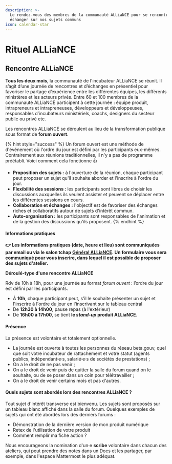 ```yaml
---
description: >-
  Le rendez-vous des membres de la communauté ALLiaNCE pour se rencontrer et
  échanger sur nos sujets communs
icon: calendar-star
---
```


# Rituel ALLiaNCE

## Rencontre ALLiaNCE

**Tous les deux mois**, la communauté de l'incubateur ALLiaNCE se réunit. Il s’agit d’une journée de rencontres et d’échanges en présentiel pour favoriser le partage d’expérience entre les différentes équipes, les différents ministères et les acteurs privés. Entre 60 et 100 membres de la communauté ALLiaNCE participent à cette journée : équipe produit, intrapreneurs et intrapreneuses, développeurs et développeuses, responsables d’incubateurs ministériels, coachs, designers du secteur public ou privé etc.

Les rencontres ALLiaNCE  se déroulent au lieu de la transformation publique sous format de **forum ouvert**.

{% hint style="success" %}
Un forum ouvert est une méthode de d'événement où l'ordre du jour est défini par les participants eux-mêmes. Contrairement aux réunions traditionnelles, il n'y a pas de programme préétabli. Voici comment cela fonctionne :thumbsup:

* **Proposition des sujets :** à l'ouverture de la réunion, chaque participant peut proposer un sujet qu'il souhaite aborder et l'inscrire à l'ordre du jour.
* **Flexibilité des sessions :** les participants sont libres de choisir les discussions auxquelles ils veulent assister et peuvent se déplacer entre les différentes sessions en cours.
* **Collaboration et échanges :** l'objectif est de favoriser des échanges riches et collaboratifs autour de sujets d'intérêt commun.
* **Auto-organisation :** les participants sont responsables de l'animation et de la gestion des discussions qu'ils proposent.
{% endhint %}

#### **Informations pratiques**&#x20;

**👉 Les informations pratiques (date, heure et lieu) sont communiquées par email ou via le salon tchap** [**Général ALLiaNCE**](https://www.tchap.gouv.fr/#/room/!tPzThAoNsAAClYSczG:agent.dinum.tchap.gouv.fr?via=agent.dinum.tchap.gouv.fr)**. Un formulaire vous sera communiqué pour vous inscrire, dans lequel il est possible de proposer des sujets d'atelier.**

**Déroulé-type d'une rencontre ALLiaNCE**

Rdv de 10h à 18h, pour une journée au format _forum ouvert_ : l’ordre du jour est défini par les participants.

* À **10h**, chaque participant peut, s'il le souhaite présenter un sujet et l'inscrire à l'ordre du jour en l'inscrivant sur le tableau central
* De **12h30 à 14h00**, pause repas (à l'extérieur)
* De **16h00 à 17h00**, se tient **le&#x20;**_**stand-up**_**&#x20;produit ALLiaNCE**.

#### **Présence**

La présence est volontaire et totalement optionnelle.

* La journée est ouverte à toutes les personnes du réseau beta.gouv, quel que soit votre incubateur de rattachement et votre statut (agents publics, indépendant·e·s, salarié·e·s de sociétés de prestations) ;
* On a le droit de ne pas venir ;
* On a le droit de venir puis de quitter la salle du forum quand on le souhaite, ou de se poser dans un coin pour télétravailler ;
* On a le droit de venir certains mois et pas d'autres.

#### **Quels sujets sont abordés lors des rencontres ALLiaNCE ?**

Tout sujet d'intérêt transverse est bienvenu. Les sujets sont proposés sur un tableau blanc affiché dans la salle du forum. Quelques exemples de sujets qui ont été abordés lors des derniers forums :

* Démonstration de la dernière version de mon produit numérique
* Retex de l'utilisation de votre produit&#x20;
* Comment remplir ma fiche action ?

Nous encourageons la nomination d'un·e **scribe** volontaire dans chacun des ateliers, qui peut prendre des notes dans un Docs et les partager, par exemple, dans l'espace Mattermost le plus adéquat.


